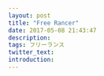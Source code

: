 ```yaml
---
layout: post
title: "Free Rancer"
date: 2017-05-08 21:43:47
description:
tags: フリーランス
twitter_text:
introduction:
---
```

